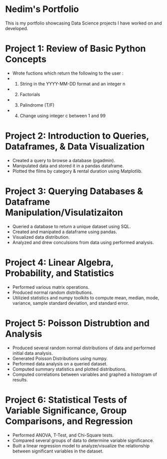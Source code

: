 # Nedim's Portfolio
This is my portfolio showcasing Data Science projects I have worked on and developed.

# Project 1: Review of Basic Python Concepts
* Wrote fuctions which return the following to the user :
* 1. String in the YYYY-MM-DD format and an integer n
* 2. Factorials
* 3. Palindrome (T/F)
* 4. Change using integer c between 1 and 99

# Project 2: Introduction to Queries, Dataframes, & Data Visualization
* Created a query to browse a database (pgadmin).
* Manipulated data and stored it in a pandas dataframe.
* Plotted the films by category & rental duration using Matplotlib.

# Project 3: Querying Databases & Dataframe Manipulation/Visulatizaiton
* Queried a database to return a unique dataset using SQL.
* Created and manipated a dataframe using pandas.
* Visualized data distribution.
* Analyzed and drew conculsions from data using performed analysis. 

# Project 4: Linear Algebra, Probability, and Statistics
* Performed various matrix operations.
* Produced normal random distributions.
* Utilizied statistics and numpy toolkits to compute mean, median, mode, variance, sample standard deviation, and standard error.

# Project 5: Poisson Distrubtion and Analysis
* Produced several random normal distributions of data and performed initial data analysis. 
* Generated Poisson Distributions using numpy.
* Performed data analysis on a queried dataset.
* Computed summary statistics and plotted distributions.
* Computed correlations between variables and graphed a histogram of results. 

# Project 6: Statistical Tests of Variable Significance, Group Comparisons, and Regression
* Performed ANOVA, T-Test, and Chi-Square tests.
* Compared several groups of data to determine variable significance.
* Built a linear regression model to analyze/visualize the relationship between significant variables in the dataset.
